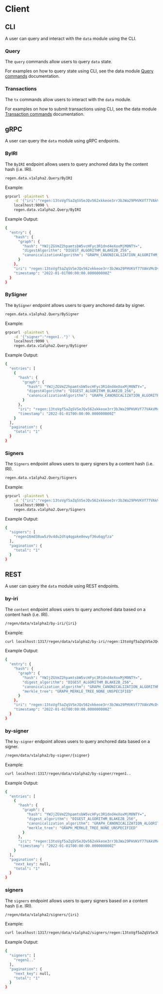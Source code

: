 # Client

## CLI

A user can query and interact with the `data` module using the CLI.

### Query

The `query` commands allow users to query `data` state.

For examples on how to query state using CLI, see the data module [Query commands](https://docs.regen.network/commands/regen_query_data.html) documentation.

### Transactions

The `tx` commands allow users to interact with the `data` module.

For examples on how to submit transactions using CLI, see the data module [Transaction commands](https://docs.regen.network/commands/regen_tx_data.html) documentation.

## gRPC

A user can query the `data` module using gRPC endpoints.

### ByIRI

The `ByIRI` endpoint allows users to query anchored data by the content hash (i.e. IRI).

```bash
regen.data.v1alpha2.Query/ByIRI
```

Example:

```bash
grpcurl -plaintext \
    -d '{"iri":"regen:13toVgf5aZqSVSeJQv562xkkeoe3rr3bJWa29PHVKVf77VAkVMcDvVd.rdf"}' \
    localhost:9090 \
    regen.data.v1alpha2.Query/ByIRI
```

Example Output:

```bash
{
  "entry": {
    "hash": {
      "graph": {
        "hash": "YWJjZGVmZ2hpamtsbW5vcHFyc3R1dnd4eXoxMjM0NTY=",
        "digestAlgorithm": "DIGEST_ALGORITHM_BLAKE2B_256",
        "canonicalizationAlgorithm": "GRAPH_CANONICALIZATION_ALGORITHM_URDNA2015"
      }
    },
    "iri": "regen:13toVgf5aZqSVSeJQv562xkkeoe3rr3bJWa29PHVKVf77VAkVMcDvVd.rdf",
    "timestamp": "2022-01-01T00:00:00.000000000Z"
  }
}
```

### BySigner

The `BySigner` endpoint allows users to query anchored data by signer.

```bash
regen.data.v1alpha2.Query/BySigner
```

Example:

```bash
grpcurl -plaintext \
    -d '{"signer":"regen1.."}' \
    localhost:9090 \
    regen.data.v1alpha2.Query/BySigner
```

Example Output:

```bash
{
  "entries": [
    {
      "hash": {
        "graph": {
          "hash": "YWJjZGVmZ2hpamtsbW5vcHFyc3R1dnd4eXoxMjM0NTY=",
          "digestAlgorithm": "DIGEST_ALGORITHM_BLAKE2B_256",
          "canonicalizationAlgorithm": "GRAPH_CANONICALIZATION_ALGORITHM_URDNA2015"
        }
      },
      "iri": "regen:13toVgf5aZqSVSeJQv562xkkeoe3rr3bJWa29PHVKVf77VAkVMcDvVd.rdf",
      "timestamp": "2022-01-01T00:00:00.000000000Z"
    }
  ],
  "pagination": {
    "total": "1"
  }
}
```

### Signers

The `Signers` endpoint allows users to query signers by a content hash (i.e. IRI).

```bash
regen.data.v1alpha2.Query/Signers
```

Example:

```bash
grpcurl -plaintext \
    -d '{"iri":"regen:13toVgf5aZqSVSeJQv562xkkeoe3rr3bJWa29PHVKVf77VAkVMcDvVd.rdf"}' \
    localhost:9090 \
    regen.data.v1alpha2.Query/Signers
```

Example Output:

```bash
{
  "signers": [
    "regen16md38uw5z9v4du2dtq4qgake8ewyf36u6qgfza"
  ],
  "pagination": {
    "total": "1"
  }
}
```

## REST

A user can query the `data` module using REST endpoints.

### by-iri

The `content` endpoint allows users to query anchored data based on a content hash (i.e. IRI).

```bash
/regen/data/v1alpha2/by-iri/{iri}
```

Example:

```bash
curl localhost:1317/regen/data/v1alpha2/by-iri/regen:13toVgf5aZqSVSeJQv562xkkeoe3rr3bJWa29PHVKVf77VAkVMcDvVd.rdf
```

Example Output:

```bash
{
  "entry": {
    "hash": {
      "graph": {
        "hash": "YWJjZGVmZ2hpamtsbW5vcHFyc3R1dnd4eXoxMjM0NTY=",
        "digest_algorithm": "DIGEST_ALGORITHM_BLAKE2B_256",
        "canonicalization_algorithm": "GRAPH_CANONICALIZATION_ALGORITHM_URDNA2015",
        "merkle_tree": "GRAPH_MERKLE_TREE_NONE_UNSPECIFIED"
      }
    },
    "iri": "regen:13toVgf5aZqSVSeJQv562xkkeoe3rr3bJWa29PHVKVf77VAkVMcDvVd.rdf",
    "timestamp": "2022-01-01T00:00:00.000000000Z"
  }
}
```

### by-signer

The `by-signer` endpoint allows users to query anchored data based on a signer.

```bash
/regen/data/v1alpha2/by-signer/{signer}
```

Example:

```bash
curl localhost:1317/regen/data/v1alpha2/by-signer/regen1..
```

Example Output:

```bash
{
  "entries": [
    {
      "hash": {
        "graph": {
          "hash": "YWJjZGVmZ2hpamtsbW5vcHFyc3R1dnd4eXoxMjM0NTY=",
          "digest_algorithm": "DIGEST_ALGORITHM_BLAKE2B_256",
          "canonicalization_algorithm": "GRAPH_CANONICALIZATION_ALGORITHM_URDNA2015",
          "merkle_tree": "GRAPH_MERKLE_TREE_NONE_UNSPECIFIED"
        }
      },
      "iri": "regen:13toVgf5aZqSVSeJQv562xkkeoe3rr3bJWa29PHVKVf77VAkVMcDvVd.rdf",
      "timestamp": "2022-01-01T00:00:00.000000000Z"
    }
  ],
  "pagination": {
    "next_key": null,
    "total": "1"
  }
}
```

### signers

The `signers` endpoint allows users to query signers based on a content hash (i.e. IRI).

```bash
/regen/data/v1alpha2/signers/{iri}
```

Example:

```bash
curl localhost:1317/regen/data/v1alpha2/signers/regen:13toVgf5aZqSVSeJQv562xkkeoe3rr3bJWa29PHVKVf77VAkVMcDvVd.rdf
```

Example Output:

```bash
{
  "signers": [
    "regen1.."
  ],
  "pagination": {
    "next_key": null,
    "total": "1"
  }
}
```
